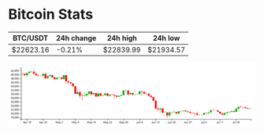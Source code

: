 # Bitcoin Stats

BTC/USDT|24h change|24h high|24h low|
|---|---|---|---|
|$22623.16|-0.21%|$22839.99|$21934.57|

<img src="./chart.svg">
